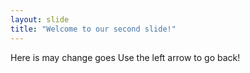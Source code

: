 ```yaml
---
layout: slide
title: "Welcome to our second slide!"
---
```

Here is may change goes
Use the left arrow to go back!
